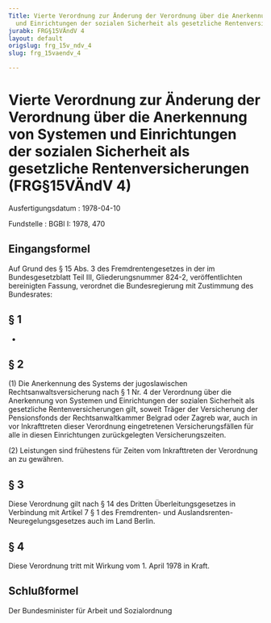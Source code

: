 ```yaml
---
Title: Vierte Verordnung zur Änderung der Verordnung über die Anerkennung von Systemen
  und Einrichtungen der sozialen Sicherheit als gesetzliche Rentenversicherungen
jurabk: FRG§15VÄndV 4
layout: default
origslug: frg_15v_ndv_4
slug: frg_15vaendv_4

---
```


# Vierte Verordnung zur Änderung der Verordnung über die Anerkennung von Systemen und Einrichtungen der sozialen Sicherheit als gesetzliche Rentenversicherungen (FRG§15VÄndV 4)

Ausfertigungsdatum
:   1978-04-10

Fundstelle
:   BGBl I: 1978, 470

## Eingangsformel

Auf Grund des § 15 Abs. 3 des Fremdrentengesetzes in der im
Bundesgesetzblatt Teil III, Gliederungsnummer 824-2, veröffentlichten
bereinigten Fassung, verordnet die Bundesregierung mit Zustimmung des
Bundesrates:

## § 1

-

## § 2

(1) Die Anerkennung des Systems der jugoslawischen
Rechtsanwaltsversicherung nach § 1 Nr. 4 der Verordnung über die
Anerkennung von Systemen und Einrichtungen der sozialen Sicherheit als
gesetzliche Rentenversicherungen gilt, soweit Träger der Versicherung
der Pensionsfonds der Rechtsanwaltkammer Belgrad oder Zagreb war, auch
in vor Inkrafttreten dieser Verordnung eingetretenen
Versicherungsfällen für alle in diesen Einrichtungen zurückgelegten
Versicherungszeiten.

(2) Leistungen sind frühestens für Zeiten vom Inkrafttreten der
Verordnung an zu gewähren.

## § 3

Diese Verordnung gilt nach § 14 des Dritten Überleitungsgesetzes in
Verbindung mit Artikel 7 § 1 des Fremdrenten- und Auslandsrenten-
Neuregelungsgesetzes auch im Land Berlin.

## § 4

Diese Verordnung tritt mit Wirkung vom 1. April 1978 in Kraft.

## Schlußformel

Der Bundesminister für Arbeit und Sozialordnung

